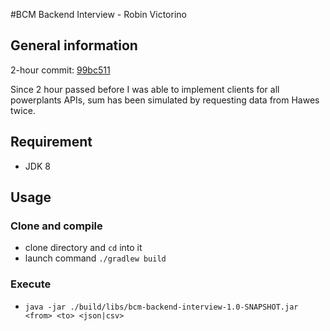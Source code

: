 #BCM Backend Interview - Robin Victorino

## General information

2-hour commit: [99bc511](https://github.com/rvictorino/bcm-backend-interview/commit/99bc511e38ede264e349ffa94638f82bfeccc03c)

Since 2 hour passed before I was able to implement clients for all powerplants APIs, sum has been simulated by requesting data from Hawes twice.

## Requirement
 - JDK 8

## Usage

### Clone and compile
 - clone directory and `cd` into it
 -  launch command `./gradlew build`

### Execute
 - `java -jar ./build/libs/bcm-backend-interview-1.0-SNAPSHOT.jar <from> <to> <json|csv>`
